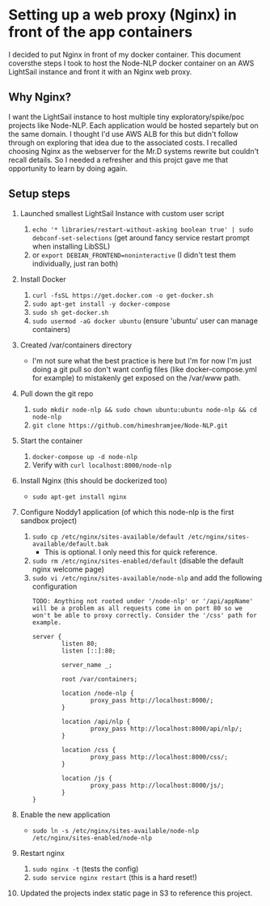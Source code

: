 # Setting up a web proxy (Nginx) in front of the app containers

I decided to put Nginx in front of my docker container. This document coversthe steps I took to host the Node-NLP docker container on an AWS LightSail instance and front it with an Nginx web proxy.

## Why Nginx?
I want the LightSail instance to host multiple tiny exploratory/spike/poc projects like Node-NLP. 
Each application would be hosted separtely but on the same domain. I thought I'd use AWS ALB for this but 
didn't follow through on exploring that idea due to the associated costs. I recalled choosing Nginx as the webserver for the Mr.D systems rewrite but couldn't recall details. So I needed a refresher and this projct gave me that opportunity to learn by doing again.

## Setup steps

1. Launched smallest LightSail Instance with custom user script
   1. `echo '* libraries/restart-without-asking boolean true' | sudo debconf-set-selections` (get around fancy service restart prompt when installing LibSSL)
   1. or `export DEBIAN_FRONTEND=noninteractive` (I didn't test them individually, just ran both)
1. Install Docker
   1. `curl -fsSL https://get.docker.com -o get-docker.sh`
   1. `sudo apt-get install -y docker-compose`
   1. `sudo sh get-docker.sh`
   1. `sudo usermod -aG docker ubuntu` (ensure 'ubuntu' user can manage containers) 
1. Created /var/containers directory
   * I'm not sure what the best practice is here but I'm for now I'm just doing a git pull so don't want config files (like docker-compose.yml for example) to mistakenly get exposed on the /var/www path.
1. Pull down the git repo
   1. `sudo mkdir node-nlp && sudo chown ubuntu:ubuntu node-nlp && cd node-nlp`
   1. `git clone https://github.com/himeshramjee/Node-NLP.git`
1. Start the container
   1. `docker-compose up -d node-nlp`
   1. Verify with `curl localhost:8000/node-nlp`
1. Install Nginx (this should be dockerized too)
   * `sudo apt-get install nginx`
1. Configure Noddy1 application (of which this node-nlp is the first sandbox project)
   1. `sudo cp /etc/nginx/sites-available/default /etc/nginx/sites-available/default.bak`
       * This is optional. I only need this for quick reference.
   1. `sudo rm /etc/nginx/sites-enabled/default` (disable the default nginx welcome page)
   1. `sudo vi /etc/nginx/sites-available/node-nlp` and add the following configuration
        ```
        TODO: Anything not rooted under '/node-nlp' or '/api/appName' will be a problem as all requests come in on port 80 so we won't be able to proxy correctly. Consider the '/css' path for example.

        server {
                listen 80;
                listen [::]:80;

                server_name _;

                root /var/containers;

                location /node-nlp {
                        proxy_pass http://localhost:8000/;
                }

                location /api/nlp {
                        proxy_pass http://localhost:8000/api/nlp/;
                }

                location /css {
                        proxy_pass http://localhost:8000/css/;
                }

                location /js {
                        proxy_pass http://localhost:8000/js/;
                }
        }
        ```

1. Enable the new application
   * `sudo ln -s /etc/nginx/sites-available/node-nlp /etc/nginx/sites-enabled/node-nlp`
1. Restart nginx
   1. `sudo nginx -t` (tests the config)
   1. `sudo service nginx restart` (this is a hard reset!)
1. Updated the projects index static page in S3 to reference this project.
